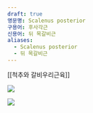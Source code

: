 ```yaml
---
draft: true
영문명: Scalenus posterior
구용어: 후사각근
신용어: 뒤 목갈비근
aliases:
  - Scalenus posterior
  - 뒤 목갈비근
---
```


[[척추와 갈비우리근육]]

![](https://upload.wikimedia.org/wikipedia/commons/6/6e/Scalenus.png)

![](https://upload.wikimedia.org/wikipedia/commons/thumb/5/56/Scalenus_anterior01.png/240px-Scalenus_anterior01.png)

